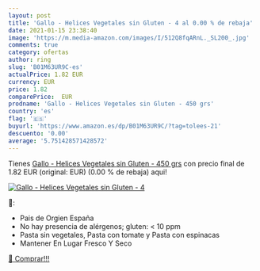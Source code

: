 ```yaml
---
layout: post
title: 'Gallo - Helices Vegetales sin Gluten - 4 al 0.00 % de rebaja'
date: 2021-01-15 23:38:40
image: 'https://m.media-amazon.com/images/I/512Q8fqARnL._SL200_.jpg'
comments: true
category: ofertas
author: ring
slug: 'B01M63UR9C-es'
actualPrice: 1.82 EUR
currency: EUR
price: 1.82
comparePrice:  EUR
prodname: 'Gallo - Helices Vegetales sin Gluten - 450 grs'
country: 'es'
flag: '🇪🇸'
buyurl: 'https://www.amazon.es/dp/B01M63UR9C/?tag=tolees-21'
descuento: '0.00'
average: '5.751428571428572'
---
```


Tienes [Gallo - Helices Vegetales sin Gluten - 450 grs](https://www.amazon.es/dp/B01M63UR9C/?tag=tolees-21) con precio final de  1.82 EUR (original:  EUR) (0.00 %  de rebaja) aqui!

[![Gallo - Helices Vegetales sin Gluten - 4](https://m.media-amazon.com/images/I/512Q8fqARnL._SL200_.jpg)](https://www.amazon.es/dp/B01M63UR9C/?tag=tolees-21)

🔎:

- Pais de Orgien España
- No hay presencia de alérgenos; gluten: < 10 ppm
- Pasta sin vegetales, Pasta con tomate y Pasta con espinacas
- Mantener En Lugar Fresco Y Seco

[🛒 Comprar!!!](https://www.amazon.es/dp/B01M63UR9C/?tag=tolees-21)
